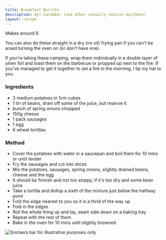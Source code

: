```yaml
---
title: Breakfast Burrito
description: Ay! Caramba! (and other casually rascist epithets)
layout: recipe
---
```


Makes around 6

You can also do these straight in a dry (no oil) frying pan if you can't be arsed turning the oven on (or don't have one).

If you're taking these camping, wrap them individually in a double layer of silver foil and toast them on the barbecue or propped up next to the fire. If you've managed to get it together to set a fire in the morning, I tip my hat to you.

### Ingredients

- 3 medium potatoes in 1cm cubes
- 1 tin of beans, drain off some of the juice, but reserve it
- bunch of spring onions chopped
- 150g cheese
- 1 pack sausages
- 1 egg
- 6 wheat tortillas

### Method
- Cover the potatoes with water in a saucepan and boil them for 10 mins or until tender
- Fry the sausages and cut into slices
- Mix the potatoes, sausages, spring onions, slightly drained beans, cheese and the egg
- It should be firmish and not too sloppy, if it's too dry and some bean juice
- Take a tortilla and dollop a sixth of the mixture just below the halfway point
- Fold the edge nearest to you so it is a thrid of the way up
- Fold in the edges
- Roll the whole thing up and lay, seam side down on a baking tray
- Repeat with the rest of them
- Bake in the oven for 10 mins until slightly browned

![Snickers bar for illustrative purposes only](https://i2.wp.com/loriesmississippikitchen.com/wp-content/uploads/2015/06/Untitled-11.jpg, "Snickers bar for illustrative purposes only")
